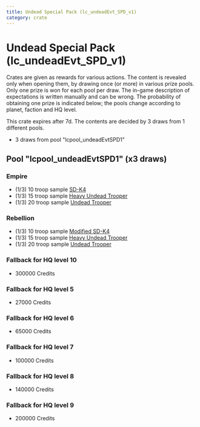 ```yaml
---
title: Undead Special Pack (lc_undeadEvt_SPD_v1)
category: crate
---
```


# Undead Special Pack (lc_undeadEvt_SPD_v1)

Crates are given as rewards for various actions. The content is revealed only when opening them, by drawing once (or more) in various prize pools. Only one prize is won for each pool per draw. The in-game description of expectations is written manually and can be wrong. The probability of obtaining one prize is indicated below; the pools change according to planet, faction and HQ level.

This crate expires after 7d. The contents are decided by 3 draws from 1 different pools.
  * 3 draws from pool "lcpool_undeadEvtSPD1"

## Pool "lcpool_undeadEvtSPD1" (x3 draws)

### Empire

  * (1/3) 10 troop sample [SD-K4](HeroEmpireSpiderDroid)
  * (1/3) 15 troop sample [Heavy Undead Trooper](EmpireHeavyStormDeath)
  * (1/3) 20 troop sample [Undead Trooper](EmpireStormDeath)

### Rebellion

  * (1/3) 10 troop sample [Modified SD-K4](HeroRebelSpiderDroid)
  * (1/3) 15 troop sample [Heavy Undead Trooper](RebelHeavyStormDeath)
  * (1/3) 20 troop sample [Undead Trooper](RebelStormDeath)

### Fallback for HQ level 10

  * 300000 Credits

### Fallback for HQ level 5

  * 27000 Credits

### Fallback for HQ level 6

  * 65000 Credits

### Fallback for HQ level 7

  * 100000 Credits

### Fallback for HQ level 8

  * 140000 Credits

### Fallback for HQ level 9

  * 200000 Credits